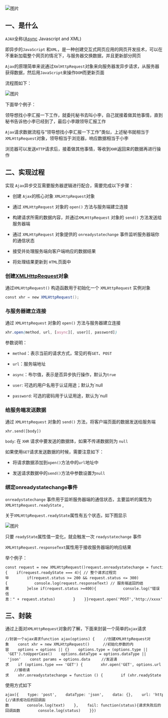 ![图片](https://img-blog.csdnimg.cn/img_convert/d6192d64c84ad602e7de69ff6be7728b.png)

## 一、是什么

`AJAX`全称([Async](https://so.csdn.net/so/search?q=Async&spm=1001.2101.3001.7020) Javascript and XML)

即异步的`JavaScript` 和`XML`，是一种创建交互式网页应用的网页开发技术，可以在不重新加载整个网页的情况下，与服务器交换数据，并且更新部分网页

`Ajax`的原理简单来说通过`XmlHttpRequest`对象来向服务器发异步请求，从服务器获得数据，然后用`JavaScript`来操作`DOM`而更新页面

流程图如下：

![图片](https://img-blog.csdnimg.cn/img_convert/d16d074c84f13858373d5fd552f04d40.png)

下面举个例子：

领导想找小李汇报一下工作，就委托秘书去叫小李，自己就接着做其他事情，直到秘书告诉他小李已经到了，最后小李跟领导汇报工作

`Ajax`请求数据流程与“领导想找小李汇报一下工作”类似，上述秘书就相当于`XMLHttpRequest`对象，领导相当于浏览器，响应数据相当于小李

浏览器可以发送`HTTP`请求后，接着做其他事情，等收到`XHR`返回来的数据再进行操作

## 二、实现过程

实现 `Ajax`异步交互需要服务器逻辑进行配合，需要完成以下步骤：

-   创建 `Ajax`的核心对象 `XMLHttpRequest`对象
    
-   通过 `XMLHttpRequest` 对象的 `open()` 方法与服务端建立连接
    
-   构建请求所需的数据内容，并通过`XMLHttpRequest` 对象的 `send()` 方法发送给服务器端
    
-   通过 `XMLHttpRequest` 对象提供的 `onreadystatechange` 事件监听服务器端你的通信状态
    
-   接受并处理服务端向客户端响应的数据结果
    
-   将处理结果更新到 `HTML`页面中
    

### 创建[XMLHttpRequest](https://so.csdn.net/so/search?q=XMLHttpRequest&spm=1001.2101.3001.7020)对象

通过`XMLHttpRequest()` 构造函数用于初始化一个 `XMLHttpRequest` 实例对象

```csharp
const xhr = new XMLHttpRequest();
```

### 与服务器建立连接

通过 `XMLHttpRequest` 对象的 `open()` 方法与服务器建立连接

```css
xhr.open(method, url, [async][, user][, password])
```

参数说明：

-   `method`：表示当前的请求方式，常见的有`GET`、`POST`
    
-   `url`：服务端地址
    
-   `async`：布尔值，表示是否异步执行操作，默认为`true`
    
-   `user`: 可选的用户名用于认证用途；默认为\`null
    
-   `password`: 可选的密码用于认证用途，默认为\`null
    

### 给服务端发送数据

通过 `XMLHttpRequest` 对象的 `send()` 方法，将客户端页面的数据发送给服务端

```cobol
xhr.send([body])
```

`body`: 在 `XHR` 请求中要发送的数据体，如果不传递数据则为 `null`

如果使用`GET`请求发送数据的时候，需要注意如下：

-   将请求数据添加到`open()`方法中的`url`地址中
    
-   发送请求数据中的`send()`方法中参数设置为`null`
    

### 绑定onreadystatechange事件

`onreadystatechange` 事件用于监听服务器端的通信状态，主要监听的属性为`XMLHttpRequest.readyState` ,

关于`XMLHttpRequest.readyState`属性有五个状态，如下图显示

![图片](https://img-blog.csdnimg.cn/img_convert/33329911839c9be43278b6d753ea3957.png)

只要 `readyState`属性值一变化，就会触发一次 `readystatechange` 事件

`XMLHttpRequest.responseText`属性用于接收服务器端的响应结果

举个例子：

```cobol
const request = new XMLHttpRequest()request.onreadystatechange = function(e){    if(request.readyState === 4){ // 整个请求过程完毕        if(request.status >= 200 && request.status <= 300){            console.log(request.responseText) // 服务端返回的结果        }else if(request.status >=400){            console.log("错误信息：" + request.status)        }    }}request.open('POST','http://xxxx')request.send()
```

## 三、封装

通过上面对`XMLHttpRequest`对象的了解，下面来封装一个简单的`ajax`请求

```cobol
//封装一个ajax请求function ajax(options) {    //创建XMLHttpRequest对象    const xhr = new XMLHttpRequest()      //初始化参数的内容    options = options || {}    options.type = (options.type || 'GET').toUpperCase()    options.dataType = options.dataType || 'json'    const params = options.data     //发送请求    if (options.type === 'GET') {        xhr.open('GET', options.url + '?' + params, true)        xhr.send(null)    } else if (options.type === 'POST') {        xhr.open('POST', options.url, true)        xhr.send(params)     //接收请求    xhr.onreadystatechange = function () {        if (xhr.readyState === 4) {            let status = xhr.status            if (status >= 200 && status < 300) {                options.success && options.success(xhr.responseText, xhr.responseXML)            } else {                options.fail && options.fail(status)            }        }    }}
```

使用方式如下

```cobol
ajax({    type: 'post',    dataType: 'json',    data: {},    url: 'https://xxxx',    success: function(text,xml){//请求成功后的回调函数        console.log(text)    },    fail: function(status){请求失败后的回调函数        console.log(status)    }})
```